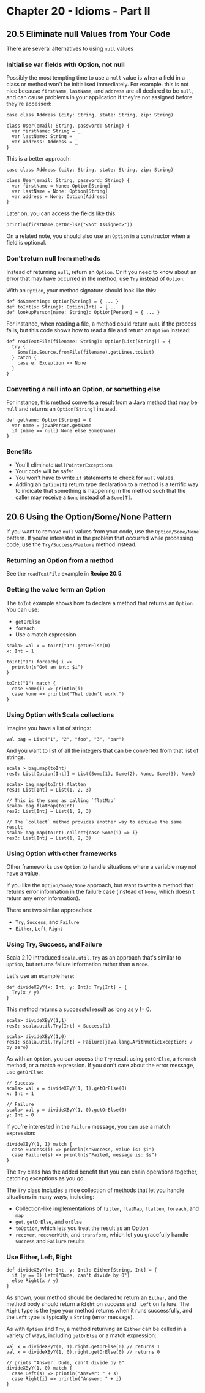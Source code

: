 # Chapter 20 - Idioms - Part II

## 20.5 Eliminate null Values from Your Code
There are several alternatives to using `null` values

### Initialise var fields with Option, not null
Possibly the most tempting time to use a `null` value is when a field in a class or method won't be initialised immediately. For example. this is not nice because `firstName`, `lastName`, and `address` are all declared to be `null`, and can cause problems in your application if they're not assigned before they're accessed:
```
case class Address (city: String, state: String, zip: String)

class User(email: String, password: String) {
  var firstName: String = _
  var lastName: String = _
  var address: Address = _
}
```
This is a better approach:
```
case class Address (city: String, state: String, zip: String)

class User(email: String, password: String) {
  var firstName = None: Option[String]
  var lastName = None: Option[String]
  var address = None: Option[Address]
}
```
Later on, you can access the fields like this:
```
println(firstName.getOrElse("<Not Assigned>"))
```
On a related note, you should also use an `Option` in a constructor when a field is optional.

### Don't return null from methods
Instead of returning `null`, return an `Option`. Or if you need to know about an error that may have occurred in the method, use `Try` instead of `Option`.

With an `Option`, your method signature should look like this:
```
def doSomething: Option[String] = { ... }
def toInt(s: String): Option[Int] = { ... }
def lookupPerson(name: String): Option[Person] = { ... }
```
For instance, when reading a file, a method could return `null` if the process fails, but this code shows how to read a file and return an `Option` instead:
```
def readTextFile(filename: String): Option[List[String]] = {
  try {
    Some(io.Source.fromFile(filename).getLines.toList)
  } catch {
    case e: Exception => None
  }
}
```

### Converting a null into an Option, or something else
For instance, this method converts a result from a Java method that may be `null` and returns an `Option[String]` instead.
```
def getName: Option[String] = {
  var name = javaPerson.getName
  if (name == null) None else Some(name)
}
```

### Benefits
- You'll eliminate `NullPointerExceptions`
- Your code will be safer
- You won't have to write `if` statements to check for `null` values.
- Adding an `Option[T]` return type declaration to a method is a terrific way to indicate that something is happening in the method such that the caller may receive a `None` instead of a `Some[T]`.

## 20.6 Using the Option/Some/None Pattern
If you want to remove `null` values from your code, use the `Option/Some/None` pattern. If you're interested in the problem that occurred while processing code, use the `Try/Success/Failure` method instead.

### Returning an Option from a method
See the `readTextFile` example in **Recipe 20.5**.

### Getting the value form an Option
The `toInt` example shows how to declare a method that returns an `Option`. You can use:
- `getOrElse`
- `foreach`
- Use a match expression
```
scala> val x = toInt("1").getOrElse(0)
x: Int = 1

toInt("1").foreach{ i =>
  println(s"Got an int: $i")
}

toInt("1") match {
  case Some(i) => println(i)
  case None => println("That didn't work.")
}
```

### Using Option with Scala collections
Imagine you have a list of strings:
```
val bag = List("1", "2", "foo", "3", "bar")
```
And you want to list of all the integers that can be converted from that list of strings.
```
scala > bag.map(toInt)
res0: List[Option[Int]] = List(Some(1), Some(2), None, Some(3), None)

scala> bag.map(toInt).flatten
res1: List[Int] = List(1, 2, 3)

// This is the same as calling `flatMap`
scala> bag.flatMap(toInt)
res2: List[Int] = List(1, 2, 3)

// The `collect` method provides another way to achieve the same result
scala> bag.map(toInt).collect{case Some(i) => i}
res3: List[Int] = List(1, 2, 3)
```

### Using Option with other frameworks
Other frameworks use `Option` to handle situations where a variable may not have a value.

If you like the `Option/Some/None` approach, but want to write a method that returns error information in the failure case (instead of `None`, which doesn't return any error information).

There are two similar approaches:
- `Try`, `Success`, and `Failure`
- `Either`, `Left`, `Right`

### Using Try, Success, and Failure
Scala 2.10 introduced `scala.util.Try` as an approach that's similar to `Option`, but returns failure information rather than a `None`.

Let's use an example here:
```
def divideXByY(x: Int, y: Int): Try[Int] = {
  Try(x / y)
}
```
This method returns a successful result as long as y != 0.
```
scala> divideXByY(1,1)
res0: scala.util.Try[Int] = Success(1)

scala> divideXByY(1,0)
res1: scala.util.Try[Int] = Failure(java.lang.ArithmeticException: / by zero)
```
As with an `Option`, you can access the `Try` result using `getOrElse`, a `foreach` method, or a match expression. If you don't care about the error message, use `getOrElse`:
```
// Success
scala> val x = divideXByY(1, 1).getOrElse(0)
x: Int = 1

// Failure
scala> val y = divideXByY(1, 0).getOrElse(0)
y: Int = 0
```
If you're interested in the `Failure` message, you can use a match expression:
```
divideXByY(1, 1) match {
  case Success(i) => println(s"Success, value is: $i")
  case Failure(s) => println(s"Failed, message is: $s")
}
```
The `Try` class has the added benefit that you can chain operations together, catching exceptions as you go.

The `Try` class includes a nice collection of methods that let you handle situations in many ways, including:
- Collection-like implementations of `filter`, `flatMap`, `flatten`, `foreach`, and `map`
- `get`, `getOrElse`, and `orElse`
- `toOption`, which lets you treat the result as an Option
- `recover`, `recoverWith`, and `transform`, which let you gracefully handle `Success` and `Failure` results

### Use Either, Left, Right
```
def divideXByY(x: Int, y: Int): Either[String, Int] = {
  if (y == 0) Left("Dude, can't divide by 0")
  else Right(x / y)
}
```
As shown, your method should be declared to return an `Either`, and the method body should return a `Right` on success and ` Left` on failure. The `Right` type is the type your method returns when it runs successfully, and the `Left` type is typically a `String` (error message).

As with `Option` and `Try`, a method returning an `Either` can be called in a variety of ways, including `getOrElse` or a match expression:
```
val x = divideXByY(1, 1).right.getOrElse(0) // returns 1
val x = divideXByY(1, 0).right.getOrElse(0) // returns 0

// prints "Answer: Dude, can't divide by 0"
divideXByY(1, 0) match {
  case Left(s) => println("Answer: " + s)
  case Right(i) => println("Answer: " + i)
}
```
